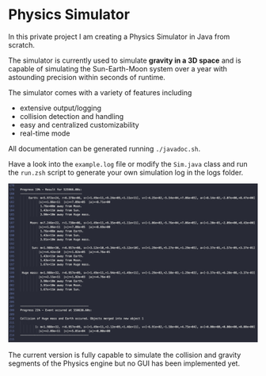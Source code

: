 # Physics Simulator

In this private project I am creating a Physics Simulator in Java from scratch.

The simulator is currently used to simulate **gravity in a 3D space** and is capable of simulating the Sun-Earth-Moon system over a year with astounding precision within seconds of runtime.

The simulator comes with a variety of features including 
- extensive output/logging
- collision detection and handling
- easy and centralized customizability
- real-time mode

All documentation can be generated running `./javadoc.sh`.

Have a look into the `example.log` file or modify the `Sim.java` class and run the `run.zsh` script to generate your own simulation log in the logs folder. 

![log](example-log.png)

The current version is fully capable to simulate the collision and gravity segments of the Physics engine but no GUI has been implemented yet.
